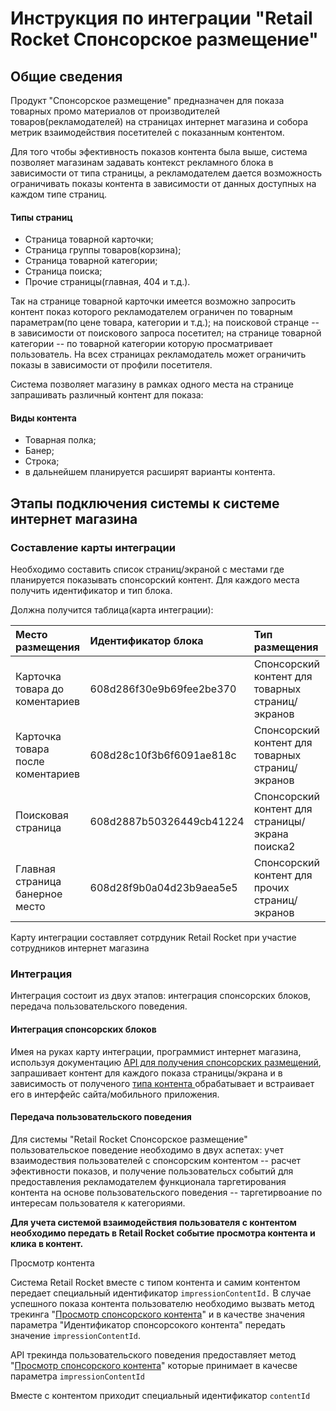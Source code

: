 # Инструкция по интеграции "Retail Rocket Спонсорское размещение"

## Общие сведения

Продукт "Спонсорское размещение" предназначен для показа товарных промо материалов от производителей товаров\(рекламодателей\) на страницах интернет магазина и собора метрик взаимодействия посетителей с показанным контентом.

Для того чтобы эфективность показов контента была выше, система позволяет магазинам задавать контекст рекламного блока в зависимости от типа страницы, а рекламодателем дается возможность ограничивать показы контента в зависимости от данных доступных на каждом типе страниц.

#### Типы страниц

* Страница товарной карточки;
* Страница группы товаров\(корзина\);
* Страница товарной категории;
* Страница поиска;
* Прочие страницы\(главная, 404 и т.д.\).

Так на странице товарной карточки имеется возможно запросить контент показ которого рекламодателем ограничен по товарным параметрам\(по цене товара, категории и т.д.\); на поисковой странце -- в зависимости от поискового запроса посетител; на странице товарной категории -- по товарной категории которую просматривает пользователь. На всех страницах рекламодатель может ограничить показы в зависимости от профили посетителя.

Система позволяет магазину в рамках одного места на странице запрашивать различный контент для показа: 

#### Виды контента

* Товарная полка;
* Банер;
* Строка;
* в дальнейшем планируется расширят варианты контента.



## Этапы подключения системы к системе интернет магазина

### Составление карты интеграции

Необходимо составить список страниц/экраной с местами где планируется показывать спонсорский контент. Для каждого места получить идентификатор и тип блока. 

Должна получится таблица\(карта интеграции\):

| Место размещения | Идентификатор блока | Тип размещения |
| :--- | :--- | :--- |
| Карточка товара до коментариев | 608d286f30e9b69fee2be370 | Спонсорский контент для товарных страниц/экранов |
| Карточка товара после коментариев | 608d28c10f3b6f6091ae818c | Спонсорский контент для товарных страниц/экранов |
| Поисковая страница | 608d2887b50326449cb41224 | Спонсорский контент для страницы/экрана поиска2 |
| Главная страница банерное место | 608d28f9b0a04d23b9aea5e5 | Спонсорский контент для прочих страниц/экранов |

Карту интеграции составляет сотрдуник Retail Rocket при участие сотрудников интернет магазина

### Интеграция

Интеграция состоит из двух этапов: интеграция спонсорских блоков, передача пользовательского поведения.

#### Интеграция спонсорских блоков

Имея на руках карту интеграции, программист интернет магазина, используя документацию [API для получения спонсорских размещений](api-sponsorskikh-razmeshenii.md), запрашивает контент для каждого показа страницы/экрана и в зависимость от полученого [типа контента ](instrukciya-po-integracii-retail-rocket-sponsorskoe-razmeshenie.md#vidy-kontenta)обрабатывает и встраивает его в интерфейс сайта/мобильного приложения.

#### Передача пользовательского поведения

Для системы "Retail Rocket Спонсорское размещение" пользовательское поведение необходимо в двух аспетах: учет взаимодествия пользователей с спонсорским контентом -- расчет эфективности показов, и получение пользовательсх событий для предоставления рекламодателем функционала таргетирования контента на основе пользовательского поведения -- таргетирвоание по интересам пользователя к категориями.

**Для учета системой взаимодействия пользователя с контентом необходимо передать в Retail Rocket событие просмотра контента и клика в контент.**

Просмотр контента

Система Retail Rocket вместе с типом контента и самим контентом передает специальный идентификатор `impressionContentId.` В случае успешного показа контента пользователю необходимо вызвать метод трекинга "[Просмотр спонсорского контента](integraciya-s-retail-rocket/http-tracking-api.md#prosmotr-sponsorskogo-kontenta)"  и в качестве значения параметра "Идентификатор спонсорсокого контента" передать значение `impressionContentId`.

API трекинда пользовательского поведения предоставляет метод "[Просмотр спонсорского контента](integraciya-s-retail-rocket/http-tracking-api.md#prosmotr-sponsorskogo-kontenta)" которые принимает в качесве параметра `impressionContentId`

Вместе с контентом приходит специальный идентификатор `contentId`





